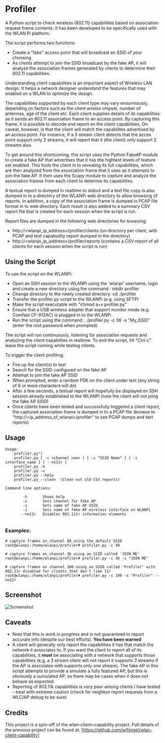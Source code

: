 # Profiler
A Python script to check wireless (802.11) capabilities based on association request frame contents. It has been developed to be specifically used with the WLAN Pi platform. 

The script performs two functions:

- Create a "fake" access point that will broadcast an SSID of your choosing
- As clients attempt to join the SSID broadcast by the fake AP, it will analyze the association frames generated by clients to determine their 802.11 capabilities.

Understanding client capabilities is an important aspect of Wireless LAN design. It helps a network designer understand the features that may enabled on a WLAN to optimize the design.

The capabilities supported by each client type may vary enourmously, depending on factors such as the client wirelss chipset, number of antennas, age of the client etc. Each client supplies details of its capabilities as it sends an 802.11 association frame to an access point. By capturing this frame, it is possible to decode and report on the client capabilities. On caveat, however, is that the client will match the capabilites advertised by an access point. For instance, if a 3 stream client detects that the acces point support only 2 streams, it will report that it (the client) only support 2 streams also. 

To get around this shortcoming, this script uses the Python FakeAP module to create a fake AP that advertises that it has the hightest levels of feature set enabled. This fools the client in to revealing its full capabilities, which are then analyzed from the association frame that it uses as it attempts to join the fake AP. It then uses the Scapy module to capture and  analyze the association framse from each client to determie its capabilities.

A textual report is dumped in realtime to stdout and a text file copy is also dumped in to a directory of the WLANPi web directory to allow browsing of reports. In addition, a copy of the association frame is dumped in PCAP file format in to web directory. Each reault is also added to a summary CSV report file that is created for each session when the script is run.

Report files are dumped in the following web directories for browsing:

- http://<wlanpi_ip_address>/profiler/clients (on directory per client, with PCAP and text capabuility report dumped in the directory)
- http://<wlanpi_ip_address>/profiler/reports (contains a CSV report of all clients for each session when the script is run)

## Using the Script
To use the script on the WLANPi:

- Open an SSH session to the WLANPi using the 'wlanpi' username, login and create a new directory using the command : mkdir profiler
- Change directory to the newly created directory: cd ./profiler
- Transfer the profiler.py script to the WLANPi (e.g. using SFTP)
- Make the script executable with "chmod a+x profiler.py"
- Ensure that a USB wireless adapter that support monitor mode (e.g. Comfast CF-912AC) is plugged in to the WLANPi
- Run the script using the command : ./profiler.py -c 36 -s "My_SSID" (enter the root password when prompted)

The script will run continuously, listening for association requests and analyzing the client capabilites in realtime. To end the script, hit "Ctrl-c". leave the script running while testing clients.

To trigger the client profiling:

- Fire up the client(s) to test
- Search for the SSID configured on the fake AP
- Attempt to join the fake AP SSID
- When prompted, enter a random PSK on the client under test (any string of 8 or more characters will do)
- After a few seconds, a textual report will hopefully be displayed on SSH session already established to the WLANPi (note the client will not joing the fake AP SSID)
- Once clients have been tested and successfully triggered a client report, the captured association frame is dumped in to a PCAP file (browse to "http://<ip_address_of_wlanpi>/profiler" to see PCAP dumps and text reports)

## Usage

```
Usage:
    profiler.py")
    profiler.py [ -c <channel num> ] [ -s "SSID Name" ] [ -i interface_name ] [ --no11r ]
    profiler.py -h
    profiler.py -v
    profiler.py --help
    profiler.py --clean  (Clean out old CSV reports)
    
Command line options:

        -h       Shows help
        -c       Sets channel for fake AP
        -s       Sets name of fake AP SSID
        -i       Sets name of fake AP wireless interface on WLANPi
       --no11r   Disables 802.111r information elements
 
 ```
### Examples:

```
# capture frames on channel 48 using the default SSID
root@wlanpi:/home/wlanpi/profiler# profiler.py -c 48

```

```
# capture frames on channel 36 using an SSID called 'JOIN ME'
root@wlanpi:/home/wlanpi/profiler# profiler.py -c 36 -s "JOIN ME"

```

```
# capture frames on channel 100 using an SSID called 'Profiler' with 802.11r disabled for clients that don't like 11r
root@wlanpi:/home/wlanpi/profiler# profiler.py -c 100 -s "Profiler" --no11r
```

## Screenshot

![Screenshot](https://github.com/WLAN-Pi/Profiler/blob/master/screenshot1.png)

## Caveats
- Note that this is work in progress and is not guaranteed to report accurate info (despite our best efforts). **You have been warned**
- A client will generally only report the capabilities it has that match the network it associates to. If you want the client to report all of its capabilities, it **must** be associating with a network that supports those capabilities (e,g, a 3 stream client will not report it supports 3 streams if the AP is asscoiates with supports only one stream). The fake AP in this script attempts to provide a simulate a fully featured AP, but this is obviously a sumulated AP, so there may be cases when it does not behave as expected. 
- Reporting of 802.11k capabilities is very poor among clients I have tested - treat with extreme caution (check for neighbor report requests from a WLC/AP debug to be sure)

## Credits
This project is a spin-off of the wlan-client=capability project. Full details of the previous project can be found at: [https://github.com/wifinigel/wlan-client-capability]

